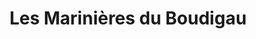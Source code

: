 ---
title: "Les Marinières du Boudigau"
url: /capbreton/les-marinieres-du-boudigau/
shop: fruits de mer
---